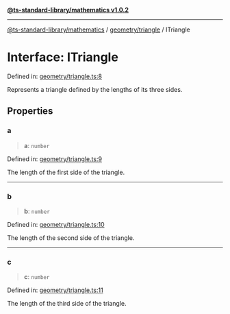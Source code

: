 [**@ts-standard-library/mathematics v1.0.2**](../../../README.md)

***

[@ts-standard-library/mathematics](../../../README.md) / [geometry/triangle](../README.md) / ITriangle

# Interface: ITriangle

Defined in: [geometry/triangle.ts:8](https://github.com/gabaudette/ts-stdlib/blob/4a412e6fb273dc9fcab54b84c05921f52dac4b3f/packages/mathematics/src/geometry/triangle.ts#L8)

Represents a triangle defined by the lengths of its three sides.

## Properties

### a

> **a**: `number`

Defined in: [geometry/triangle.ts:9](https://github.com/gabaudette/ts-stdlib/blob/4a412e6fb273dc9fcab54b84c05921f52dac4b3f/packages/mathematics/src/geometry/triangle.ts#L9)

The length of the first side of the triangle.

***

### b

> **b**: `number`

Defined in: [geometry/triangle.ts:10](https://github.com/gabaudette/ts-stdlib/blob/4a412e6fb273dc9fcab54b84c05921f52dac4b3f/packages/mathematics/src/geometry/triangle.ts#L10)

The length of the second side of the triangle.

***

### c

> **c**: `number`

Defined in: [geometry/triangle.ts:11](https://github.com/gabaudette/ts-stdlib/blob/4a412e6fb273dc9fcab54b84c05921f52dac4b3f/packages/mathematics/src/geometry/triangle.ts#L11)

The length of the third side of the triangle.
